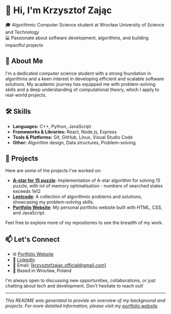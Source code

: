 # 👋 Hi, I'm Krzysztof Zając

🎓 Algorithmic Computer Science student at Wrocław University of Science and Technology  
💻 Passionate about software development, algorithms, and building impactful projects

## 🚀 About Me

I'm a dedicated computer science student with a strong foundation in algorithms and a keen interest in developing efficient and scalable software solutions. My academic journey has equipped me with problem-solving skills and a deep understanding of computational theory, which I apply to real-world projects.

## 🛠️ Skills

- **Languages:** C++, Python, JavaScript
- **Frameworks & Libraries:** React, Node.js, Express
- **Tools & Platforms:** Git, GitHub, Linux, Visual Studio Code
- **Other:** Algorithm design, Data structures, Problem-solving

## 📂 Projects

Here are some of the projects I've worked on:
- [**A-star for 15 puzzle**](https://github.com/krzysztof400/university/tree/main/introduction_to_ai/15_puzzle): Implementation of A-star algorithm for solving 15 puzzle, with lot of memory optimalisation - numbers of searched states exceeds 1e12
- [**Leetcode**](https://github.com/krzysztof400/Leetcode): A collection of algorithmic problems and solutions, showcasing my problem-solving skills.
- [**Portfolio Website**](https://github.com/krzysztof400/portfolio-website): My personal portfolio website built with HTML, CSS, and JavaScript.

Feel free to explore more of my repositories to see the breadth of my work.

## 📫 Let's Connect

- 🌐 [Portfolio Website](https://krzysztof400.github.io/portfolio-website/)
- 💼 [LinkedIn](https://www.linkedin.com/in/krzysztof-zaj%C4%85c-459362241/)
- 📧 Email: [krzysztofzajac.official@gmail.com]
- 📍 Based in Wrocław, Poland

I'm always open to discussing new opportunities, collaborations, or just chatting about tech and development. Don't hesitate to reach out!

---

*This README was generated to provide an overview of my background and projects. For more detailed information, please visit my [portfolio website](https://krzysztof400.github.io/portfolio-website/).*
